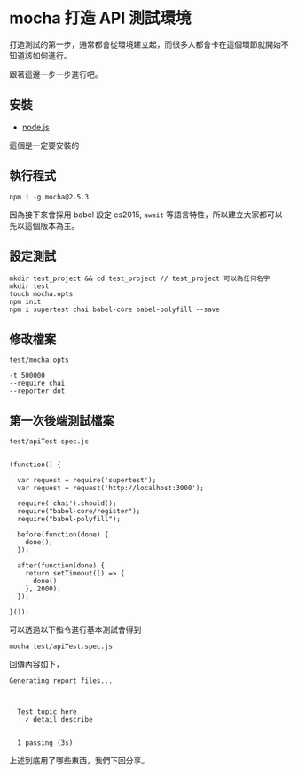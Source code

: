 # mocha 打造 API 測試環境

打造測試的第一步，通常都會從環境建立起，而很多人都會卡在這個環節就開始不知道該如何進行。

跟著這邊一步一步進行吧。

## 安裝

 * [node.js](http://nodejs.org/)

這個是一定要安裝的

## 執行程式

```
npm i -g mocha@2.5.3
```

因為接下來會採用 babel 設定 es2015, `await` 等語言特性，所以建立大家都可以先以這個版本為主。

## 設定測試

```
mkdir test_project && cd test_project // test_project 可以為任何名字
mkdir test
touch mocha.opts
npm init
npm i supertest chai babel-core babel-polyfill --save
```

## 修改檔案

`test/mocha.opts`

```
-t 500000
--require chai
--reporter dot
```

## 第一次後端測試檔案

`test/apiTest.spec.js`

```

(function() {

  var request = require('supertest');
  var request = request('http://localhost:3000');
  
  require('chai').should();
  require("babel-core/register");
  require("babel-polyfill");

  before(function(done) {
    done();
  });

  after(function(done) {
    return setTimeout(() => {
      done()  
    }, 2000);
  });

}());

```

可以透過以下指令進行基本測試會得到

```
mocha test/apiTest.spec.js
```


回傳內容如下，

```
Generating report files...



  Test topic here
    ✓ detail describe


  1 passing (3s)
```

上述到底用了哪些東西，我們下回分享。




